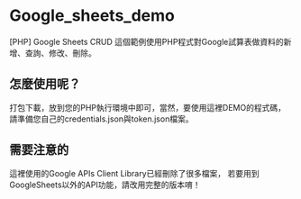 # Google_sheets_demo
[PHP] Google Sheets CRUD
這個範例使用PHP程式對Google試算表做資料的新增、查詢、修改、刪除。

## 怎麼使用呢？
打包下載，放到您的PHP執行環境中即可，當然，要使用這裡DEMO的程式碼，
請準備您自己的credentials.json與token.json檔案。

## 需要注意的
這裡使用的Google APIs Client Library已經刪除了很多檔案，
若要用到GoogleSheets以外的API功能，請改用完整的版本唷！
